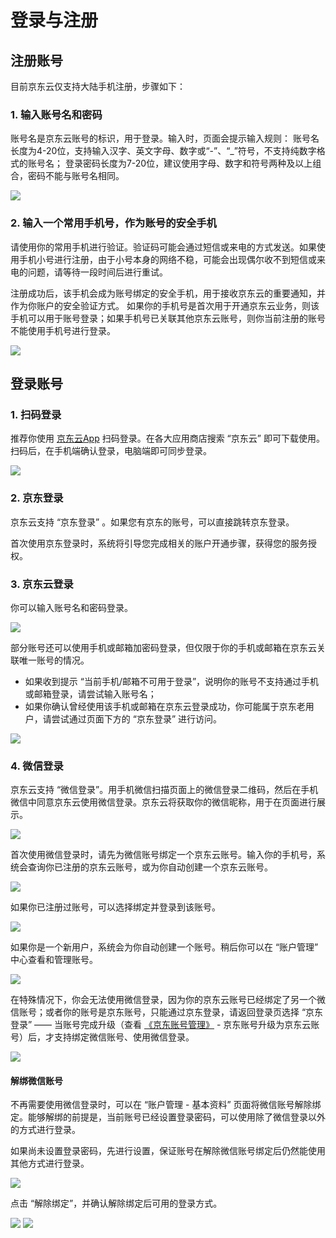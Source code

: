 # 登录与注册
## 注册账号
目前京东云仅支持大陆手机注册，步骤如下：

### 1. 输入账号名和密码
账号名是京东云账号的标识，用于登录。输入时，页面会提示输入规则：
账号名长度为4-20位，支持输入汉字、英文字母、数字或“-”、“_”符号，不支持纯数字格式的账号名；
登录密码长度为7-20位，建议使用字母、数字和符号两种及以上组合，密码不能与账号名相同。

![](../../../image/User/Account-Mgmt/rg1.png)

### 2. 输入一个常用手机号，作为账号的安全手机
请使用你的常用手机进行验证。验证码可能会通过短信或来电的方式发送。如果使用手机小号进行注册，由于小号本身的网络不稳，可能会出现偶尔收不到短信或来电的问题，请等待一段时间后进行重试。

注册成功后，该手机会成为账号绑定的安全手机，用于接收京东云的重要通知，并作为你账户的安全验证方式。
如果你的手机号是首次用于开通京东云业务，则该手机可以用于账号登录；如果手机号已关联其他京东云账号，则你当前注册的账号不能使用手机号进行登录。

![](../../../image/User/Account-Mgmt/rg2.png)

## 登录账号

### 1. 扫码登录
推荐你使用 [京东云App](https://console.jdcloud.com/download) 扫码登录。在各大应用商店搜索 “京东云” 即可下载使用。扫码后，在手机端确认登录，电脑端即可同步登录。

![](../../../image/User/Account-Mgmt/login1.png)

### 2. 京东登录
京东云支持 “京东登录” 。如果您有京东的账号，可以直接跳转京东登录。

首次使用京东登录时，系统将引导您完成相关的账户开通步骤，获得您的服务授权。
### 3. 京东云登录
你可以输入账号名和密码登录。

![](../../../image/User/Account-Mgmt/login2.PNG)

部分账号还可以使用手机或邮箱加密码登录，但仅限于你的手机或邮箱在京东云关联唯一账号的情况。
* 如果收到提示 “当前手机/邮箱不可用于登录”，说明你的账号不支持通过手机或邮箱登录，请尝试输入账号名；
* 如果你确认曾经使用该手机或邮箱在京东云登录成功，你可能属于京东老用户，请尝试通过页面下方的 “京东登录” 进行访问。

![](../../../image/User/Account-Mgmt/login3.png)


### 4. 微信登录
京东云支持 “微信登录”。用手机微信扫描页面上的微信登录二维码，然后在手机微信中同意京东云使用微信登录。京东云将获取你的微信昵称，用于在页面进行展示。

![](../../../image/User/Account-Mgmt/wechat-login1.png)

首次使用微信登录时，请先为微信账号绑定一个京东云账号。输入你的手机号，系统会查询你已注册的京东云账号，或为你自动创建一个京东云账号。

![](../../../image/User/Account-Mgmt/wechat-login2.png)

如果你已注册过账号，可以选择绑定并登录到该账号。

![](../../../image/User/Account-Mgmt/wechat-login3.png)

如果你是一个新用户，系统会为你自动创建一个账号。稍后你可以在 “账户管理” 中心查看和管理账号。

![](../../../image/User/Account-Mgmt/wechat-login4.png)

在特殊情况下，你会无法使用微信登录，因为你的京东云账号已经绑定了另一个微信账号；或者你的账号是京东账号，只能通过京东登录，请返回登录页选择 “京东登录” —— 当账号完成升级（查看 [《京东账号管理》](https://docs.jdcloud.com/cn/account-management/manage-jd-account) - 京东账号升级为京东云账号）后，才支持绑定微信账号、使用微信登录。

![](../../../image/User/Account-Mgmt/wechat-login5.png)

#### 解绑微信账号
不再需要使用微信登录时，可以在 “账户管理 - 基本资料” 页面将微信账号解除绑定。能够解绑的前提是，当前账号已经设置登录密码，可以使用除了微信登录以外的方式进行登录。

如果尚未设置登录密码，先进行设置，保证账号在解除微信账号绑定后仍然能使用其他方式进行登录。

![](../../../image/User/Account-Mgmt/wechat-safe1.png)

点击 “解除绑定”，并确认解除绑定后可用的登录方式。

![](../../../image/User/Account-Mgmt/wechat-baseinfo1.png)
![](../../../image/User/Account-Mgmt/wechat-baseinfo2.png)
